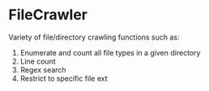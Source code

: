 FileCrawler
===========

Variety of file/directory crawling functions such as:
  1. Enumerate and count all file types in a given directory
  2. Line count
  3. Regex search
  4. Restrict to specific file ext
